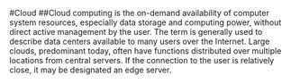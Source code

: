 #Cloud
##Cloud computing is the on-demand availability of computer system resources, 
especially data storage and computing power, without direct active management by the user.
The term is generally used to describe data centers available to many users over the Internet. 
Large clouds, predominant today, often have functions distributed over multiple locations from central servers. 
If the connection to the user is relatively close, it may be designated an edge server. 
 
